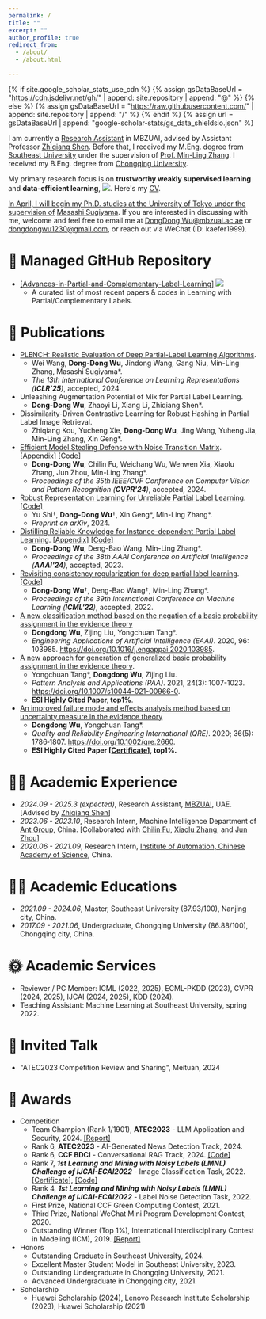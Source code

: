 ```yaml
---
permalink: /
title: ""
excerpt: ""
author_profile: true
redirect_from: 
  - /about/
  - /about.html

---
```


{% if site.google_scholar_stats_use_cdn %}
{% assign gsDataBaseUrl = "https://cdn.jsdelivr.net/gh/" | append: site.repository | append: "@" %}
{% else %}
{% assign gsDataBaseUrl = "https://raw.githubusercontent.com/" | append: site.repository | append: "/" %}
{% endif %}
{% assign url = gsDataBaseUrl | append: "google-scholar-stats/gs_data_shieldsio.json" %}

<span class='anchor' id='about-me'></span>

I am currently a <u>Research Assistant</u> in MBZUAI, advised by Assistant Professor [Zhiqiang Shen](https://zhiqiangshen.com/). Before that, I received my M.Eng. degree from [Southeast University](https://cse.seu.edu.cn/) under the supervision of [Prof. Min-Ling Zhang](http://palm.seu.edu.cn/zhangml). I received my B.Eng. degree from [Chongqing University](http://www.cse.cqu.edu.cn/).

My primary research focus is on **trustworthy weakly supervised learning** and **data-efficient learning**,   <a href='https://scholar.google.com/citations?user=_Vx3dZgAAAAJ'><img src="https://img.shields.io/endpoint?url={{ url | url_encode }}&logo=Google%20Scholar&labelColor=f6f6f6&color=9cf&style=flat&label=citations"></a>. Here's my  <a href ="../certificates/CV.pdf">CV</a>.

<u>In April, I will begin my Ph.D. studies at the University of Tokyo under the supervision of</u> [Masashi Sugiyama](https://scholar.google.co.jp/citations?user=GkYIrlIAAAAJ&hl=en). If you are interested in discussing with me, welcome and feel free to email me at DongDong.Wu@mbzuai.ac.ae or dongdongwu1230@gmail.com, or reach out via WeChat (ID: kaefer1999).

# 🎈 Managed GitHub Repository

- [[Advances-in-Partial-and-Complementary-Label-Learning]](https://github.com/wu-dd/Advances-in-Partial-and-Complementary-Label-Learning) ![](https://img.shields.io/github/stars/wu-dd/Advances-in-Partial-and-Complementary-Label-Learning)
  - A curated list of most recent papers & codes in Learning with Partial/Complementary Labels.


# 📝 Publications

- [PLENCH: Realistic Evaluation of Deep Partial-Label Learning Algorithms](https://openreview.net/forum?id=FtX6oAW7Dd&referrer=%5BAuthor%20Console%5D(%2Fgroup%3Fid%3DICLR.cc%2F2025%2FConference%2FAuthors%23your-submissions)).
  - Wei Wang, **Dong-Dong Wu**, Jindong Wang, Gang Niu, Min-Ling Zhang, Masashi Sugiyama*.
  - *The 13th International Conference on Learning Representations (**ICLR’25**)*, accepted, 2024.
- Unleashing Augmentation Potential of Mix for Partial Label Learning.
  - **Dong-Dong Wu**, Zhaoyi Li, Xiang Li, Zhiqiang Shen*.
- Dissimilarity-Driven Contrastive Learning for Robust Hashing in Partial Label Image Retrieval.
  - Zhiqiang Kou, Yucheng Xie, **Dong-Dong Wu**, Jing Wang, Yuheng Jia, Min-Ling Zhang, Xin Geng*.
- [Efficient Model Stealing Defense with Noise Transition Matrix](https://palm.seu.edu.cn/zhangml/files/CVPR'24.pdf). [[Appendix]](https://palm.seu.edu.cn/zhangml/files/Appendix_CVPR'24.pdf) [[Code]](https://github.com/wu-dd/EMMA)
  - **Dong-Dong Wu**, Chilin Fu, Weichang Wu, Wenwen Xia, Xiaolu Zhang, Jun Zhou, Min-Ling Zhang*.
  - *Proceedings of the 35th IEEE/CVF Conference on Computer Vision and Pattern Recognition (**CVPR'24**)*, accepted, 2024.
- [Robust Representation Learning for Unreliable Partial Label Learning](https://arxiv.org/pdf/2308.16718.pdf). [[Code]](https://github.com/wu-dd/URRL)
  - Yu Shi$\dagger$, **Dong-Dong Wu**$\dagger$, Xin Geng\*, Min-Ling Zhang\*.
  - *Preprint on arXiv*, 2024.
- [Distilling Reliable Knowledge for Instance-dependent Partial Label Learning](https://palm.seu.edu.cn/zhangml/files/AAAI'24d.pdf). [[Appendix]](https://palm.seu.edu.cn/zhangml/files/Appendix_AAAI'24d.pdf) [[Code]](https://github.com/wu-dd/DIRK)
  - **Dong-Dong Wu**, Deng-Bao Wang, Min-Ling Zhang\*.
  - *Proceedings of the 38th AAAI Conference on Artificial Intelligence (**AAAI'24**)*, accepted, 2023.
- [Revisiting consistency regularization for deep partial label learning](http://palm.seu.edu.cn/zhangml/files/ICML'22a.pdf). [[Code]](https://github.com/wu-dd/PLCR)
  - **Dong-Dong Wu**$\dagger$, Deng-Bao Wang$\dagger$, Min-Ling Zhang\*.
  - *Proceedings of the 39th International Conference on Machine Learning (**ICML'22**)*, accepted, 2022.
- [A new classification method based on the negation of a basic probability assignment in the evidence theory](https://www.sciencedirect.com/science/article/abs/pii/S0952197620302864) 
  - **Dongdong Wu**, Zijing Liu, Yongchuan Tang\*.
  - *Engineering Applications of Artificial Intelligence (EAAI)*. 2020, 96: 103985. https://doi.org/10.1016/j.engappai.2020.103985.
- [A new approach for generation of generalized basic probability  assignment in the evidence theory](https://link.springer.com/content/pdf/10.1007/s10044-021-00966-0.pdf).
  - Yongchuan Tang\*, **Dongdong Wu**, Zijing Liu.
  - *Pattern Analysis and Applications (PAA)*.  2021, 24(3): 1007-1023. https://doi.org/10.1007/s10044-021-00966-0.
  - **ESI Highly Cited Paper, top1%**.
- [An improved failure mode and effects analysis method based on uncertainty measure in the evidence theory](https://onlinelibrary.wiley.com/doi/epdf/10.1002/qre.2660)
  - **Dongdong Wu**, Yongchuan Tang*.
  - *Quality and Reliability Engineering International (QRE)*. 2020; 36(5): 1786‐1807. https://doi.org/10.1002/qre.2660.
  - **ESI Highly Cited Paper [<a href ="../certificates/Top Cited Article 2020-2021.pdf">Certificate</a>], top1%.**

# 👨‍💻 Academic Experience

- *2024.09 - 2025.3 (expected)*, Research Assistant, [MBZUAI](https://mbzuai.ac.ae/), UAE. [Advised by [Zhiqiang Shen](https://zhiqiangshen.com/)]
- *2023.06 - 2023.10*, Research Intern, Machine Intelligence Department of [Ant Group](https://www.antgroup.com/), China. [Collaborated with [Chilin Fu](https://dblp.org/pid/245/1803.html), [Xiaolu Zhang](https://scholar.google.com/citations?user=cAz9PToAAAAJ&hl=en), and [Jun Zhou](https://scholar.google.com/citations?user=mCVvloEAAAAJ&hl=en)]
- *2020.06 - 2021.09*, Research Intern, [Institute of Automation, Chinese Academy of Science](http://www.ia.cas.cn/), China.

# 👨‍🎓 Academic Educations

- *2021.09 - 2024.06*, Master, Southeast University (87.93/100), Nanjing city, China. 
- *2017.09 - 2021.06*, Undergraduate, Chongqing University (86.88/100), Chongqing city, China.

# 🌞 Academic Services

- Reviewer / PC Member: ICML (2022, 2025), ECML-PKDD (2023), CVPR (2024, 2025), IJCAI (2024, 2025), KDD (2024).
- Teaching Assistant: Machine Learning at Southeast University, spring 2022.

# 👻 Invited Talk

- "ATEC2023 Competition Review and Sharing", Meituan, 2024

# 🏅 Awards

- Competition
  - Team Champion (Rank 1/1901), **ATEC2023** - LLM Application and Security, 2024. [[Report]](https://tech.cnr.cn/techph/20240423/t20240423_526677850.shtml)
  - Rank 6, **ATEC2023** - AI-Generated News Detection Track, 2024.
  - Rank 6, **CCF BDCI** - Conversational RAG Track, 2024. [[Code]](https://github.com/wu-dd/BDCI-Solution) 
  - Rank 7, ***1st Learning and Mining with Noisy Labels (LMNL) Challenge of IJCAI-ECAI2022*** - Image Classification Task, 2022. [<a href="../certificates/1st of LMNL challenge.pdf">Certificate</a>], [[Code]](https://github.com/wu-dd/LMNL)
  - Rank 4, ***1st Learning and Mining with Noisy Labels (LMNL) Challenge of IJCAI-ECAI2022*** - Label Noise Detection Task, 2022.
  - First Prize, National CCF Green Computing Contest, 2021.
  - Third Prize, National WeChat Mini Program Development Contest, 2020.
  - Outstanding Winner (Top 1%), International Interdisciplinary Contest in Modeling (ICM), 2019. [[Report]](https://wmxy.cqu.edu.cn/info/1016/1173.htm)
- Honors
  - Outstanding Graduate in Southeast University, 2024.
  - Excellent Master Student Model in Southeast University, 2023.
  - Outstanding Undergraduate in Chongqing University, 2021.
  - Advanced Undergraduate in Chongqing city, 2021.
- Scholarship
  - Huawei Scholarship (2024), Lenovo Research Institute Scholarship (2023), Huawei Scholarship (2021)
